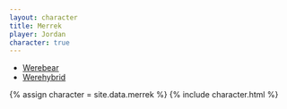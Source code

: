 ```yaml
---
layout: character
title: Merrek
player: Jordan
character: true
---
```


- [Werebear](./werebear)
- [Werehybrid](./werehybrid)

{% assign character = site.data.merrek %}
{% include character.html %}